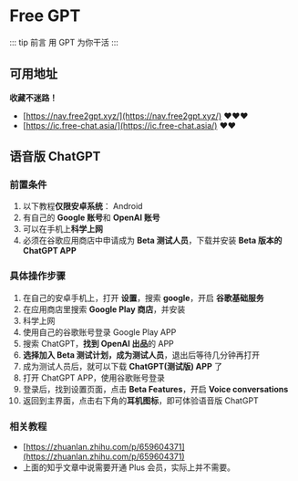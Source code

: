 # Free GPT

::: tip 前言
用 GPT 为你干活
:::

## 可用地址

**收藏不迷路！**

- [https://nav.free2gpt.xyz/](https://nav.free2gpt.xyz/) :heart::heart::heart:
- [https://ic.free-chat.asia/](https://ic.free-chat.asia/) :heart::heart:

## 语音版 ChatGPT

### 前置条件

1. 以下教程**仅限安卓系统**： Android
2. 有自己的 **Google 账号**和 **OpenAI 账号**
3. 可以在手机上**科学上网**
4. 必须在谷歌应用商店中申请成为 **Beta 测试人员**，下载并安装 **Beta 版本的 ChatGPT APP**

### 具体操作步骤

1. 在自己的安卓手机上，打开 **设置**，搜索 **google**，开启 **谷歌基础服务**
2. 在应用商店里搜索 **Google Play 商店**，并安装
3. 科学上网
4. 使用自己的谷歌账号登录 Google Play APP
5. 搜索 ChatGPT，**找到 OpenAI 出品**的 APP
6. **选择加入 Beta 测试计划，成为测试人员**，退出后等待几分钟再打开
7. 成为测试人员后，就可以下载 **ChatGPT(测试版) APP** 了
8. 打开 ChatGPT APP，使用谷歌账号登录
9. 登录后，找到设置页面，点击 **Beta Features**，开启 **Voice conversations**
10. 返回到主界面，点击右下角的**耳机图标**，即可体验语音版 ChatGPT

### 相关教程

- [https://zhuanlan.zhihu.com/p/659604371](https://zhuanlan.zhihu.com/p/659604371)
- 上面的知乎文章中说需要开通 Plus 会员，实际上并不需要。
